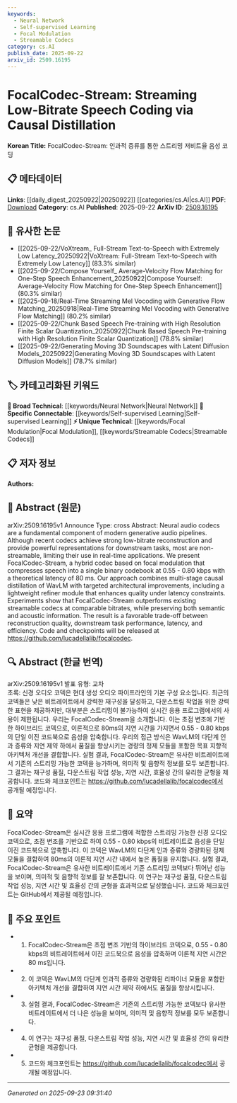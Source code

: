 ```yaml
---
keywords:
  - Neural Network
  - Self-supervised Learning
  - Focal Modulation
  - Streamable Codecs
category: cs.AI
publish_date: 2025-09-22
arxiv_id: 2509.16195
---
```


<!-- KEYWORD_LINKING_METADATA:
{
  "processed_timestamp": "2025-09-23T09:31:40.911701",
  "vocabulary_version": "1.0",
  "selected_keywords": [
    "Neural Network",
    "Self-supervised Learning",
    "Focal Modulation",
    "Streamable Codecs"
  ],
  "rejected_keywords": [],
  "similarity_scores": {
    "Neural Network": 0.78,
    "Self-supervised Learning": 0.82,
    "Focal Modulation": 0.7,
    "Streamable Codecs": 0.72
  },
  "extraction_method": "AI_prompt_based",
  "budget_applied": true,
  "candidates_json": {
    "candidates": [
      {
        "surface": "Neural audio codecs",
        "canonical": "Neural Network",
        "aliases": [
          "Neural codecs",
          "Audio neural networks"
        ],
        "category": "broad_technical",
        "rationale": "Neural networks are a foundational technology for audio processing, linking to broader machine learning contexts.",
        "novelty_score": 0.45,
        "connectivity_score": 0.88,
        "specificity_score": 0.55,
        "link_intent_score": 0.78
      },
      {
        "surface": "Causal distillation",
        "canonical": "Self-supervised Learning",
        "aliases": [
          "Causal learning",
          "Causal inference"
        ],
        "category": "specific_connectable",
        "rationale": "Causal distillation is a specific technique within self-supervised learning, enhancing connectivity to related learning paradigms.",
        "novelty_score": 0.68,
        "connectivity_score": 0.85,
        "specificity_score": 0.8,
        "link_intent_score": 0.82
      },
      {
        "surface": "Focal modulation",
        "canonical": "Focal Modulation",
        "aliases": [
          "Focal processing",
          "Modulation techniques"
        ],
        "category": "unique_technical",
        "rationale": "Focal modulation is a novel technique specific to this paper, offering unique insights into speech coding.",
        "novelty_score": 0.75,
        "connectivity_score": 0.6,
        "specificity_score": 0.85,
        "link_intent_score": 0.7
      },
      {
        "surface": "Streamable codecs",
        "canonical": "Streamable Codecs",
        "aliases": [
          "Real-time codecs",
          "Streaming audio codecs"
        ],
        "category": "unique_technical",
        "rationale": "Streamable codecs are crucial for real-time applications, providing a unique angle on codec technology.",
        "novelty_score": 0.7,
        "connectivity_score": 0.65,
        "specificity_score": 0.78,
        "link_intent_score": 0.72
      }
    ],
    "ban_list_suggestions": [
      "method",
      "experiment",
      "performance"
    ]
  },
  "decisions": [
    {
      "candidate_surface": "Neural audio codecs",
      "resolved_canonical": "Neural Network",
      "decision": "linked",
      "scores": {
        "novelty": 0.45,
        "connectivity": 0.88,
        "specificity": 0.55,
        "link_intent": 0.78
      }
    },
    {
      "candidate_surface": "Causal distillation",
      "resolved_canonical": "Self-supervised Learning",
      "decision": "linked",
      "scores": {
        "novelty": 0.68,
        "connectivity": 0.85,
        "specificity": 0.8,
        "link_intent": 0.82
      }
    },
    {
      "candidate_surface": "Focal modulation",
      "resolved_canonical": "Focal Modulation",
      "decision": "linked",
      "scores": {
        "novelty": 0.75,
        "connectivity": 0.6,
        "specificity": 0.85,
        "link_intent": 0.7
      }
    },
    {
      "candidate_surface": "Streamable codecs",
      "resolved_canonical": "Streamable Codecs",
      "decision": "linked",
      "scores": {
        "novelty": 0.7,
        "connectivity": 0.65,
        "specificity": 0.78,
        "link_intent": 0.72
      }
    }
  ]
}
-->

# FocalCodec-Stream: Streaming Low-Bitrate Speech Coding via Causal Distillation

**Korean Title:** FocalCodec-Stream: 인과적 증류를 통한 스트리밍 저비트율 음성 코딩

## 📋 메타데이터

**Links**: [[daily_digest_20250922|20250922]] [[categories/cs.AI|cs.AI]]
**PDF**: [Download](https://arxiv.org/pdf/2509.16195.pdf)
**Category**: cs.AI
**Published**: 2025-09-22
**ArXiv ID**: [2509.16195](https://arxiv.org/abs/2509.16195)

## 🔗 유사한 논문
- [[2025-09-22/VoXtream_ Full-Stream Text-to-Speech with Extremely Low Latency_20250922|VoXtream: Full-Stream Text-to-Speech with Extremely Low Latency]] (83.3% similar)
- [[2025-09-22/Compose Yourself_ Average-Velocity Flow Matching for One-Step Speech Enhancement_20250922|Compose Yourself: Average-Velocity Flow Matching for One-Step Speech Enhancement]] (80.3% similar)
- [[2025-09-18/Real-Time Streaming Mel Vocoding with Generative Flow Matching_20250918|Real-Time Streaming Mel Vocoding with Generative Flow Matching]] (80.2% similar)
- [[2025-09-22/Chunk Based Speech Pre-training with High Resolution Finite Scalar Quantization_20250922|Chunk Based Speech Pre-training with High Resolution Finite Scalar Quantization]] (78.8% similar)
- [[2025-09-22/Generating Moving 3D Soundscapes with Latent Diffusion Models_20250922|Generating Moving 3D Soundscapes with Latent Diffusion Models]] (78.7% similar)

## 🏷️ 카테고리화된 키워드
**🧠 Broad Technical**: [[keywords/Neural Network|Neural Network]]
**🔗 Specific Connectable**: [[keywords/Self-supervised Learning|Self-supervised Learning]]
**⚡ Unique Technical**: [[keywords/Focal Modulation|Focal Modulation]], [[keywords/Streamable Codecs|Streamable Codecs]]

## 📋 저자 정보

**Authors:** 

## 📄 Abstract (원문)

arXiv:2509.16195v1 Announce Type: cross 
Abstract: Neural audio codecs are a fundamental component of modern generative audio pipelines. Although recent codecs achieve strong low-bitrate reconstruction and provide powerful representations for downstream tasks, most are non-streamable, limiting their use in real-time applications. We present FocalCodec-Stream, a hybrid codec based on focal modulation that compresses speech into a single binary codebook at 0.55 - 0.80 kbps with a theoretical latency of 80 ms. Our approach combines multi-stage causal distillation of WavLM with targeted architectural improvements, including a lightweight refiner module that enhances quality under latency constraints. Experiments show that FocalCodec-Stream outperforms existing streamable codecs at comparable bitrates, while preserving both semantic and acoustic information. The result is a favorable trade-off between reconstruction quality, downstream task performance, latency, and efficiency. Code and checkpoints will be released at https://github.com/lucadellalib/focalcodec.

## 🔍 Abstract (한글 번역)

arXiv:2509.16195v1 발표 유형: 교차  
초록: 신경 오디오 코덱은 현대 생성 오디오 파이프라인의 기본 구성 요소입니다. 최근의 코덱들은 낮은 비트레이트에서 강력한 재구성을 달성하고, 다운스트림 작업을 위한 강력한 표현을 제공하지만, 대부분은 스트리밍이 불가능하여 실시간 응용 프로그램에서의 사용이 제한됩니다. 우리는 FocalCodec-Stream을 소개합니다. 이는 초점 변조에 기반한 하이브리드 코덱으로, 이론적으로 80ms의 지연 시간을 가지면서 0.55 - 0.80 kbps의 단일 이진 코드북으로 음성을 압축합니다. 우리의 접근 방식은 WavLM의 다단계 인과 증류와 지연 제약 하에서 품질을 향상시키는 경량의 정제 모듈을 포함한 목표 지향적 아키텍처 개선을 결합합니다. 실험 결과, FocalCodec-Stream은 유사한 비트레이트에서 기존의 스트리밍 가능한 코덱을 능가하며, 의미적 및 음향적 정보를 모두 보존합니다. 그 결과는 재구성 품질, 다운스트림 작업 성능, 지연 시간, 효율성 간의 유리한 균형을 제공합니다. 코드와 체크포인트는 https://github.com/lucadellalib/focalcodec에서 공개될 예정입니다.

## 📝 요약

FocalCodec-Stream은 실시간 응용 프로그램에 적합한 스트리밍 가능한 신경 오디오 코덱으로, 초점 변조를 기반으로 하여 0.55 - 0.80 kbps의 비트레이트로 음성을 단일 이진 코드북으로 압축합니다. 이 코덱은 WavLM의 다단계 인과 증류와 경량화된 정제 모듈을 결합하여 80ms의 이론적 지연 시간 내에서 높은 품질을 유지합니다. 실험 결과, FocalCodec-Stream은 유사한 비트레이트에서 기존 스트리밍 코덱보다 뛰어난 성능을 보이며, 의미적 및 음향적 정보를 잘 보존합니다. 이 연구는 재구성 품질, 다운스트림 작업 성능, 지연 시간 및 효율성 간의 균형을 효과적으로 달성했습니다. 코드와 체크포인트는 GitHub에서 제공될 예정입니다.

## 🎯 주요 포인트

- 1. FocalCodec-Stream은 초점 변조 기반의 하이브리드 코덱으로, 0.55 - 0.80 kbps의 비트레이트에서 이진 코드북으로 음성을 압축하며 이론적 지연 시간은 80 ms입니다.
- 2. 이 코덱은 WavLM의 다단계 인과적 증류와 경량화된 리파이너 모듈을 포함한 아키텍처 개선을 결합하여 지연 시간 제약 하에서도 품질을 향상시킵니다.
- 3. 실험 결과, FocalCodec-Stream은 기존의 스트리밍 가능한 코덱보다 유사한 비트레이트에서 더 나은 성능을 보이며, 의미적 및 음향적 정보를 모두 보존합니다.
- 4. 이 연구는 재구성 품질, 다운스트림 작업 성능, 지연 시간 및 효율성 간의 유리한 균형을 제공합니다.
- 5. 코드와 체크포인트는 https://github.com/lucadellalib/focalcodec에서 공개될 예정입니다.


---

*Generated on 2025-09-23 09:31:40*